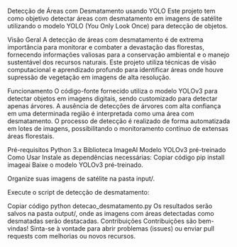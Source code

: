 Detecção de Áreas com Desmatamento usando YOLO
Este projeto tem como objetivo detectar áreas com desmatamento em imagens de satélite utilizando o modelo YOLO (You Only Look Once) para detecção de objetos.

Visão Geral
A detecção de áreas com desmatamento é de extrema importância para monitorar e combater a devastação das florestas, fornecendo informações valiosas para a conservação ambiental e o manejo sustentável dos recursos naturais. Este projeto utiliza técnicas de visão computacional e aprendizado profundo para identificar áreas onde houve supressão de vegetação em imagens de alta resolução.

Funcionamento
O código-fonte fornecido utiliza o modelo YOLOv3 para detectar objetos em imagens digitais, sendo customizado para detectar apenas árvores. A ausência de detecções de árvores com alta confiança em uma determinada região é interpretada como uma área com desmatamento. O processo de detecção é realizado de forma automatizada em lotes de imagens, possibilitando o monitoramento contínuo de extensas áreas florestais.

Pré-requisitos
Python 3.x
Biblioteca ImageAI
Modelo YOLOv3 pré-treinado
Como Usar
Instale as dependências necessárias:
Copiar código
pip install imageai
Baixe o modelo YOLOv3 pré-treinado.

Organize suas imagens de satélite na pasta input/.

Execute o script de detecção de desmatamento:

Copiar código
python detecao_desmatamento.py
Os resultados serão salvos na pasta output/, onde as imagens com áreas detectadas como desmatadas serão destacadas.
Contribuições
Contribuições são bem-vindas! Sinta-se à vontade para abrir problemas (issues) ou enviar pull requests com melhorias ou novos recursos.
